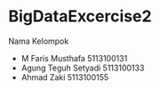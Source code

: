 # BigDataExcercise2 
Nama Kelompok 
  - M Faris Musthafa      5113100131
  - Agung Teguh Setyadi   5113100133
  - Ahmad Zaki            5113100155

